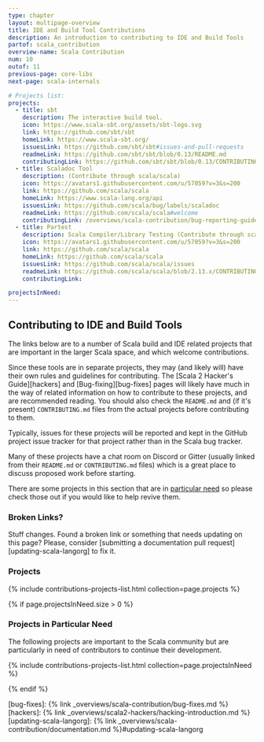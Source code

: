 ```yaml
---
type: chapter
layout: multipage-overview
title: IDE and Build Tool Contributions
description: An introduction to contributing to IDE and Build Tools
partof: scala_contribution
overview-name: Scala Contribution
num: 10
outof: 11
previous-page: core-libs
next-page: scala-internals

# Projects list:
projects:
  - title: sbt
    description: The interactive build tool.
    icon: https://www.scala-sbt.org/assets/sbt-logo.svg
    link: https://github.com/sbt/sbt
    homeLink: https://www.scala-sbt.org/
    issuesLink: https://github.com/sbt/sbt#issues-and-pull-requests
    readmeLink: https://github.com/sbt/sbt/blob/0.13/README.md
    contributingLink: https://github.com/sbt/sbt/blob/0.13/CONTRIBUTING.md
  - title: Scaladoc Tool
    description: (Contribute through scala/scala)
    icon: https://avatars1.githubusercontent.com/u/57059?v=3&s=200
    link: https://github.com/scala/scala
    homeLink: https://www.scala-lang.org/api
    issuesLink: https://github.com/scala/bug/labels/scaladoc
    readmeLink: https://github.com/scala/scala#welcome
    contributingLink: /overviews/scala-contribution/bug-reporting-guide.html
  - title: Partest
    description: Scala Compiler/Library Testing (Contribute through scala/scala)
    icon: https://avatars1.githubusercontent.com/u/57059?v=3&s=200
    link: https://github.com/scala/scala
    homeLink: https://github.com/scala/scala
    issuesLink: https://github.com/scala/scala/issues
    readmeLink: https://github.com/scala/scala/blob/2.13.x/CONTRIBUTING.md#partest
    contributingLink:

projectsInNeed:
---
```

## Contributing to IDE and Build Tools

The links below are to a number of Scala build and IDE related projects that are important in the larger Scala space, and which welcome contributions.

Since these tools are in separate projects, they may (and likely will) have their own rules and guidelines for
contributing. The [Scala 2 Hacker's Guide][hackers] and [Bug-fixing][bug-fixes] pages will likely have much in the
way of related information on how to contribute to these projects, and are recommended reading.
You should also check the `README.md` and (if it's present) `CONTRIBUTING.md` files from the actual projects before contributing to them.

Typically, issues for these projects will be reported and kept in the GitHub project issue tracker for that project rather than in the Scala bug tracker.

Many of these projects have a chat room on Discord or Gitter (usually linked from their `README.md` or `CONTRIBUTING.md`
files) which is a great place to discuss proposed work before starting.

There are some projects in this section that are in
[particular need](#projects-in-particular-need) so please check those out
if you would like to help revive them.

### Broken Links?

Stuff changes. Found a broken link or something that needs updating on this page? Please, consider [submitting a documentation pull request][updating-scala-langorg] to fix it.

### Projects

{% include contributions-projects-list.html collection=page.projects %}

{% if page.projectsInNeed.size > 0 %}

### Projects in Particular Need

The following projects are important to the Scala community but are particularly in need of contributors to continue
their development.

{% include contributions-projects-list.html collection=page.projectsInNeed %}

{% endif %}

[bug-fixes]: {% link _overviews/scala-contribution/bug-fixes.md %}
[hackers]: {% link _overviews/scala2-hackers/hacking-introduction.md %}
[updating-scala-langorg]: {% link _overviews/scala-contribution/documentation.md %}#updating-scala-langorg

